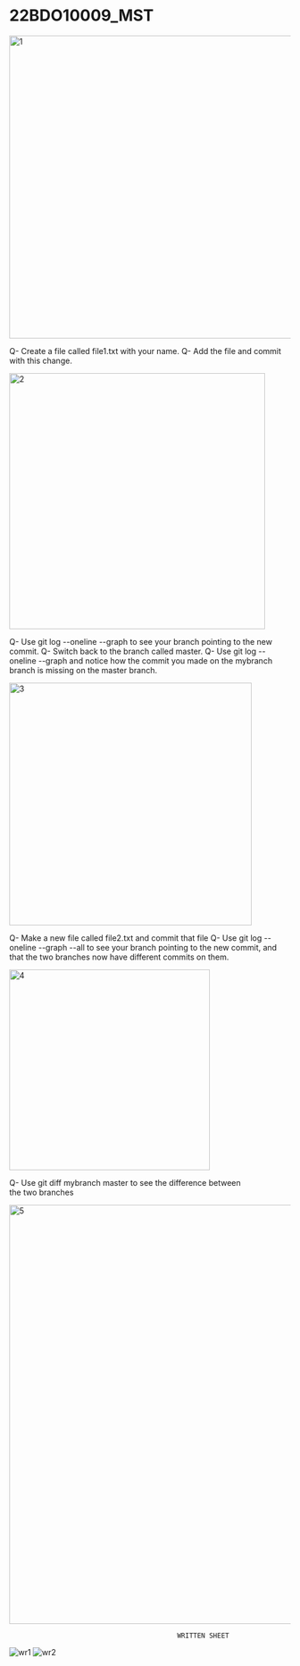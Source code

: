# 22BDO10009_MST
<img width="542" alt="1" src="https://github.com/jaatcse/22BDO10009_MST/assets/157507754/caf714dd-ce08-4044-9ff6-c8f33cb1afd4">

Q- Create a file called file1.txt with your name.
Q- Add the file and commit with this change.

<img width="458" alt="2" src="https://github.com/jaatcse/22BDO10009_MST/assets/157507754/f615c628-646d-4192-800f-5ce420495bcf">

Q- Use git log --oneline --graph to see your branch pointing to the new commit.
Q- Switch back to the branch called master.
Q- Use git log --oneline --graph and notice how the commit you made on the mybranch branch is missing on the master branch.

<img width="434" alt="3" src="https://github.com/jaatcse/22BDO10009_MST/assets/157507754/d2a9509d-ff9b-42cb-90c4-6dd87012cef9">

Q- Make a new file called file2.txt and commit that file
Q- Use git log --oneline --graph --all to see your branch pointing to the new commit, and that the two branches now have different commits on them.

<img width="359" alt="4" src="https://github.com/jaatcse/22BDO10009_MST/assets/157507754/62b6de6e-618c-4bd5-a397-3a6baa0ee1f1">

Q- Use git diff mybranch master to see the difference between the two branches

<img width="750" alt="5" src="https://github.com/jaatcse/22BDO10009_MST/assets/157507754/bd051d67-246c-4155-9c38-e5da8e2a0a68">

                                              WRITTEN SHEET
                                              
![wr1](https://github.com/jaatcse/22BDO10009_MST/assets/157507754/7eab36aa-78c5-4e68-a768-bed17c86dbc3)
![wr2](https://github.com/jaatcse/22BDO10009_MST/assets/157507754/3bc93a58-18bc-481a-a39d-483050ee88ac)
